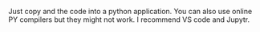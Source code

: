 Just copy and the code into a python application. You can also use online PY compilers but they might not work. I recommend VS code and Jupytr.

